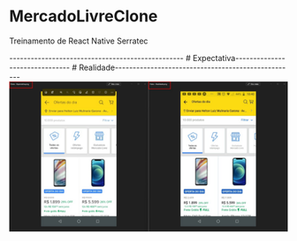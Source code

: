 # MercadoLivreClone
Treinamento de React Native Serratec

------------------------------------------------- # Expectativa------------------------------- # Realidade---------------------------------------------------                                                                                           
![clone](https://github.com/HeltonMulinaria/MercadoLivreClone/blob/master/assets/expectativaXrealidade.jpeg)
